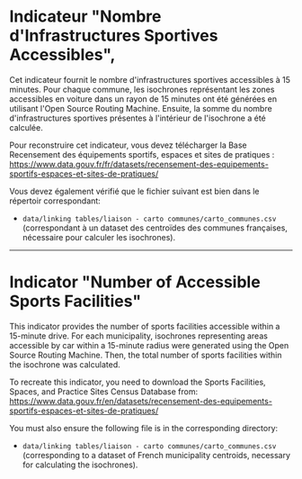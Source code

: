 # Indicateur "Nombre d'Infrastructures Sportives Accessibles",

Cet indicateur fournit le nombre d'infrastructures sportives accessibles à 15 minutes. Pour chaque commune, les isochrones représentant les zones accessibles en voiture dans un rayon de 15 minutes ont été générées en utilisant l'Open Source Routing Machine. Ensuite, la somme du nombre d'infrastructures sportives présentes à l'intérieur de l'isochrone a été calculée. 

Pour reconstruire cet indicateur, vous devez télécharger la Base Recensement des équipements sportifs, espaces et sites de pratiques :  https://www.data.gouv.fr/fr/datasets/recensement-des-equipements-sportifs-espaces-et-sites-de-pratiques/ 

Vous devez également vérifié que le fichier suivant est bien dans le répertoir correspondant: 
- `data/linking tables/liaison - carto communes/carto_communes.csv` (correspondant à un dataset des centroïdes des communes françaises, nécessaire pour calculer les isochrones).
___

# Indicator "Number of Accessible Sports Facilities"
This indicator provides the number of sports facilities accessible within a 15-minute drive. For each municipality, isochrones representing areas accessible by car within a 15-minute radius were generated using the Open Source Routing Machine. Then, the total number of sports facilities within the isochrone was calculated.

To recreate this indicator, you need to download the Sports Facilities, Spaces, and Practice Sites Census Database from:
https://www.data.gouv.fr/en/datasets/recensement-des-equipements-sportifs-espaces-et-sites-de-pratiques/

You must also ensure the following file is in the corresponding directory:

- `data/linking tables/liaison - carto communes/carto_communes.csv` (corresponding to a dataset of French municipality centroids, necessary for calculating the isochrones).
